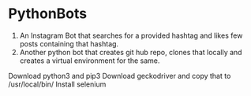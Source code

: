 # PythonBots

1. An Instagram Bot that searches for a provided hashtag and likes few posts containing that hashtag.
2. Another python bot that creates git hub repo, clones that locally and creates a virtual environment for the same.

Download python3 and pip3
Download geckodriver and copy that to /usr/local/bin/
Install selenium
